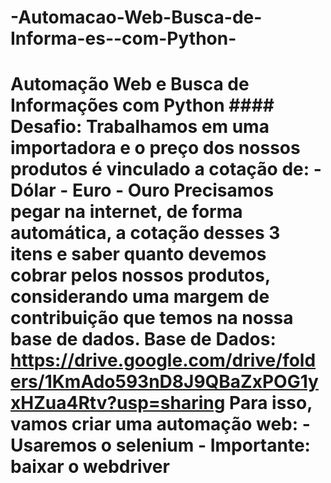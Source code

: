 # -Automacao-Web-Busca-de-Informa-es--com-Python-
# Automação Web e Busca de Informações com Python  #### Desafio:   Trabalhamos em uma importadora e o preço dos nossos produtos é vinculado a cotação de: - Dólar - Euro - Ouro  Precisamos pegar na internet, de forma automática, a cotação desses 3 itens e saber quanto devemos cobrar pelos nossos produtos, considerando uma margem de contribuição que temos na nossa base de dados.  Base de Dados: https://drive.google.com/drive/folders/1KmAdo593nD8J9QBaZxPOG1yxHZua4Rtv?usp=sharing  Para isso, vamos criar uma automação web:  - Usaremos o selenium - Importante: baixar o webdriver
